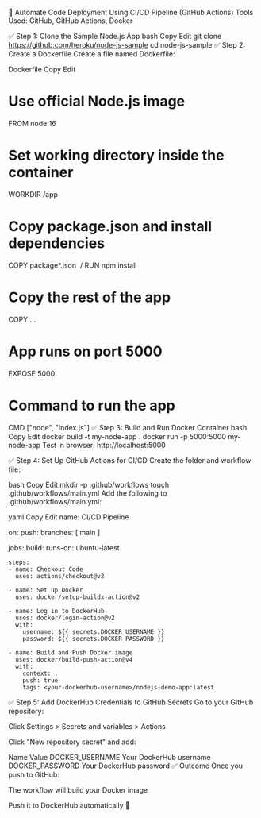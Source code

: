 🚀 Automate Code Deployment Using CI/CD Pipeline (GitHub Actions)
Tools Used: GitHub, GitHub Actions, Docker

✅ Step 1: Clone the Sample Node.js App
bash
Copy
Edit
git clone https://github.com/heroku/node-js-sample
cd node-js-sample
✅ Step 2: Create a Dockerfile
Create a file named Dockerfile:

Dockerfile
Copy
Edit
# Use official Node.js image
FROM node:16

# Set working directory inside the container
WORKDIR /app

# Copy package.json and install dependencies
COPY package*.json ./
RUN npm install

# Copy the rest of the app
COPY . .

# App runs on port 5000
EXPOSE 5000

# Command to run the app
CMD ["node", "index.js"]
✅ Step 3: Build and Run Docker Container
bash
Copy
Edit
docker build -t my-node-app .
docker run -p 5000:5000 my-node-app
Test in browser: http://localhost:5000

✅ Step 4: Set Up GitHub Actions for CI/CD
Create the folder and workflow file:

bash
Copy
Edit
mkdir -p .github/workflows
touch .github/workflows/main.yml
Add the following to .github/workflows/main.yml:

yaml
Copy
Edit
name: CI/CD Pipeline

on:
  push:
    branches: [ main ]

jobs:
  build:
    runs-on: ubuntu-latest

    steps:
    - name: Checkout Code
      uses: actions/checkout@v2

    - name: Set up Docker
      uses: docker/setup-buildx-action@v2

    - name: Log in to DockerHub
      uses: docker/login-action@v2
      with:
        username: ${{ secrets.DOCKER_USERNAME }}
        password: ${{ secrets.DOCKER_PASSWORD }}

    - name: Build and Push Docker image
      uses: docker/build-push-action@v4
      with:
        context: .
        push: true
        tags: <your-dockerhub-username>/nodejs-demo-app:latest
✅ Step 5: Add DockerHub Credentials to GitHub Secrets
Go to your GitHub repository:

Click Settings > Secrets and variables > Actions

Click "New repository secret" and add:

Name	Value
DOCKER_USERNAME	Your DockerHub username
DOCKER_PASSWORD	Your DockerHub password
✅ Outcome
Once you push to GitHub:

The workflow will build your Docker image

Push it to DockerHub automatically 🎉

